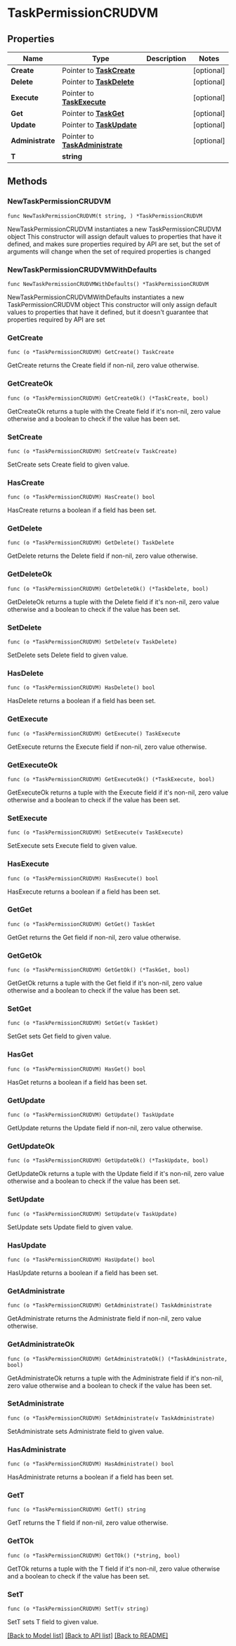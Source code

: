 # TaskPermissionCRUDVM

## Properties

Name | Type | Description | Notes
------------ | ------------- | ------------- | -------------
**Create** | Pointer to [**TaskCreate**](TaskCreate.md) |  | [optional] 
**Delete** | Pointer to [**TaskDelete**](TaskDelete.md) |  | [optional] 
**Execute** | Pointer to [**TaskExecute**](TaskExecute.md) |  | [optional] 
**Get** | Pointer to [**TaskGet**](TaskGet.md) |  | [optional] 
**Update** | Pointer to [**TaskUpdate**](TaskUpdate.md) |  | [optional] 
**Administrate** | Pointer to [**TaskAdministrate**](TaskAdministrate.md) |  | [optional] 
**T** | **string** |  | 

## Methods

### NewTaskPermissionCRUDVM

`func NewTaskPermissionCRUDVM(t string, ) *TaskPermissionCRUDVM`

NewTaskPermissionCRUDVM instantiates a new TaskPermissionCRUDVM object
This constructor will assign default values to properties that have it defined,
and makes sure properties required by API are set, but the set of arguments
will change when the set of required properties is changed

### NewTaskPermissionCRUDVMWithDefaults

`func NewTaskPermissionCRUDVMWithDefaults() *TaskPermissionCRUDVM`

NewTaskPermissionCRUDVMWithDefaults instantiates a new TaskPermissionCRUDVM object
This constructor will only assign default values to properties that have it defined,
but it doesn't guarantee that properties required by API are set

### GetCreate

`func (o *TaskPermissionCRUDVM) GetCreate() TaskCreate`

GetCreate returns the Create field if non-nil, zero value otherwise.

### GetCreateOk

`func (o *TaskPermissionCRUDVM) GetCreateOk() (*TaskCreate, bool)`

GetCreateOk returns a tuple with the Create field if it's non-nil, zero value otherwise
and a boolean to check if the value has been set.

### SetCreate

`func (o *TaskPermissionCRUDVM) SetCreate(v TaskCreate)`

SetCreate sets Create field to given value.

### HasCreate

`func (o *TaskPermissionCRUDVM) HasCreate() bool`

HasCreate returns a boolean if a field has been set.

### GetDelete

`func (o *TaskPermissionCRUDVM) GetDelete() TaskDelete`

GetDelete returns the Delete field if non-nil, zero value otherwise.

### GetDeleteOk

`func (o *TaskPermissionCRUDVM) GetDeleteOk() (*TaskDelete, bool)`

GetDeleteOk returns a tuple with the Delete field if it's non-nil, zero value otherwise
and a boolean to check if the value has been set.

### SetDelete

`func (o *TaskPermissionCRUDVM) SetDelete(v TaskDelete)`

SetDelete sets Delete field to given value.

### HasDelete

`func (o *TaskPermissionCRUDVM) HasDelete() bool`

HasDelete returns a boolean if a field has been set.

### GetExecute

`func (o *TaskPermissionCRUDVM) GetExecute() TaskExecute`

GetExecute returns the Execute field if non-nil, zero value otherwise.

### GetExecuteOk

`func (o *TaskPermissionCRUDVM) GetExecuteOk() (*TaskExecute, bool)`

GetExecuteOk returns a tuple with the Execute field if it's non-nil, zero value otherwise
and a boolean to check if the value has been set.

### SetExecute

`func (o *TaskPermissionCRUDVM) SetExecute(v TaskExecute)`

SetExecute sets Execute field to given value.

### HasExecute

`func (o *TaskPermissionCRUDVM) HasExecute() bool`

HasExecute returns a boolean if a field has been set.

### GetGet

`func (o *TaskPermissionCRUDVM) GetGet() TaskGet`

GetGet returns the Get field if non-nil, zero value otherwise.

### GetGetOk

`func (o *TaskPermissionCRUDVM) GetGetOk() (*TaskGet, bool)`

GetGetOk returns a tuple with the Get field if it's non-nil, zero value otherwise
and a boolean to check if the value has been set.

### SetGet

`func (o *TaskPermissionCRUDVM) SetGet(v TaskGet)`

SetGet sets Get field to given value.

### HasGet

`func (o *TaskPermissionCRUDVM) HasGet() bool`

HasGet returns a boolean if a field has been set.

### GetUpdate

`func (o *TaskPermissionCRUDVM) GetUpdate() TaskUpdate`

GetUpdate returns the Update field if non-nil, zero value otherwise.

### GetUpdateOk

`func (o *TaskPermissionCRUDVM) GetUpdateOk() (*TaskUpdate, bool)`

GetUpdateOk returns a tuple with the Update field if it's non-nil, zero value otherwise
and a boolean to check if the value has been set.

### SetUpdate

`func (o *TaskPermissionCRUDVM) SetUpdate(v TaskUpdate)`

SetUpdate sets Update field to given value.

### HasUpdate

`func (o *TaskPermissionCRUDVM) HasUpdate() bool`

HasUpdate returns a boolean if a field has been set.

### GetAdministrate

`func (o *TaskPermissionCRUDVM) GetAdministrate() TaskAdministrate`

GetAdministrate returns the Administrate field if non-nil, zero value otherwise.

### GetAdministrateOk

`func (o *TaskPermissionCRUDVM) GetAdministrateOk() (*TaskAdministrate, bool)`

GetAdministrateOk returns a tuple with the Administrate field if it's non-nil, zero value otherwise
and a boolean to check if the value has been set.

### SetAdministrate

`func (o *TaskPermissionCRUDVM) SetAdministrate(v TaskAdministrate)`

SetAdministrate sets Administrate field to given value.

### HasAdministrate

`func (o *TaskPermissionCRUDVM) HasAdministrate() bool`

HasAdministrate returns a boolean if a field has been set.

### GetT

`func (o *TaskPermissionCRUDVM) GetT() string`

GetT returns the T field if non-nil, zero value otherwise.

### GetTOk

`func (o *TaskPermissionCRUDVM) GetTOk() (*string, bool)`

GetTOk returns a tuple with the T field if it's non-nil, zero value otherwise
and a boolean to check if the value has been set.

### SetT

`func (o *TaskPermissionCRUDVM) SetT(v string)`

SetT sets T field to given value.



[[Back to Model list]](../README.md#documentation-for-models) [[Back to API list]](../README.md#documentation-for-api-endpoints) [[Back to README]](../README.md)


